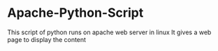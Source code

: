# Apache-Python-Script
This script of python runs on apache web server in linux 
It gives a web page to display the content
